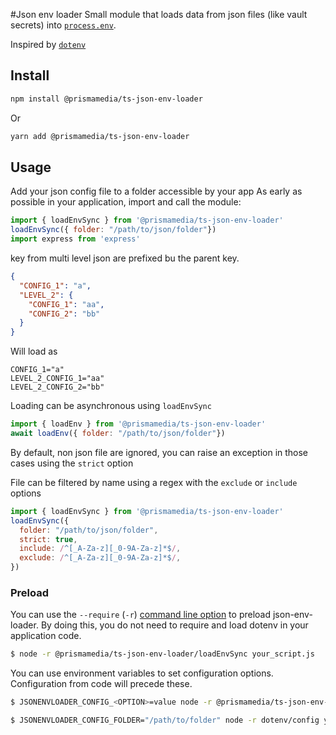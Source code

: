#Json env loader
Small module that loads data from json files (like vault secrets) into [`process.env`](https://nodejs.org/docs/latest/api/process.html#process_process_env). 

Inspired by [`dotenv`](https://raw.githubusercontent.com/motdotla/dotenv)

## Install

```bash
npm install @prismamedia/ts-json-env-loader
```
Or
```bash
yarn add @prismamedia/ts-json-env-loader
```

## Usage
Add your json config file to a folder accessible by your app
As early as possible in your application, import and call the module:

```javascript
import { loadEnvSync } from '@prismamedia/ts-json-env-loader'
loadEnvSync({ folder: "/path/to/json/folder"})
import express from 'express'
```

key from multi level json are prefixed bu the parent key.
```json
{
  "CONFIG_1": "a",
  "LEVEL_2": {
    "CONFIG_1": "aa",
    "CONFIG_2": "bb"
  }
}
```

Will load as

```
CONFIG_1="a"
LEVEL_2_CONFIG_1="aa"
LEVEL_2_CONFIG_2="bb"
```

Loading can be asynchronous using `loadEnvSync`
```javascript
import { loadEnv } from '@prismamedia/ts-json-env-loader'
await loadEnv({ folder: "/path/to/json/folder"})
```

By default, non json file are ignored, you can raise an exception in those cases using the `strict` option

File can be filtered by name using a regex with the `exclude` or `include` options

```javascript
import { loadEnvSync } from '@prismamedia/ts-json-env-loader'
loadEnvSync({ 
  folder: "/path/to/json/folder",
  strict: true,
  include: /^[_A-Za-z][_0-9A-Za-z]*$/,
  exclude: /^[_A-Za-z][_0-9A-Za-z]*$/,
})
```


### Preload

You can use the `--require` (`-r`) [command line option](https://nodejs.org/api/cli.html#-r---require-module) to preload json-env-loader. By doing this, you do not need to require and load dotenv in your application code.

```bash
$ node -r @prismamedia/ts-json-env-loader/loadEnvSync your_script.js
```

You can use environment variables to set configuration options. Configuration from code will precede these.

```bash
$ JSONENVLOADER_CONFIG_<OPTION>=value node -r @prismamedia/ts-json-env-loader/loadEnvSync your_script.js
```

```bash
$ JSONENVLOADER_CONFIG_FOLDER="/path/to/folder" node -r dotenv/config your_script.js dotenv_config_path=/custom/path/to/.env
```
